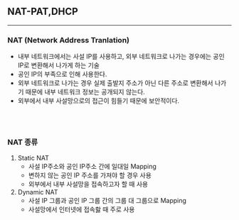 ## __NAT-PAT,DHCP__
---

### __NAT (Network Address Tranlation)__
+ 내부 네트워크에서는 사설 IP를 사용하고, 외부 네트워크로 나가는 경우에는 공인 IP로 변환해서 나가게 하는 기술
+ 공인 IP의 부족으로 인해 사용한다.
+ 외부 네트워크로 나가는 경우 실제 출발지 주소가 아닌 다른 주소로 변환해서 나가기 때문에 내부 네트워크 정보는 공개되지 않는다.
+ 외부에서 내부 사설망으로의 접근이 힘들기 때문에 보안적이다.

<br><br>

### __NAT 종류__
1. Static NAT
   + 사설 IP주소와 공인 IP주소 간에 일대일 Mapping
   + 변하지 않는 공인 IP 주소를 가져야 할 경우 사용
   + 외부에서 내부 사설망을 접속하고자 할 때 사용
2. Dynamic NAT
   + 사설 IP 그룹과 공인 IP 그룹 간의 그룹 대 그룹으로 Mapping
   + 사설망에서 인터넷에 접속핧 때 주로 사용
